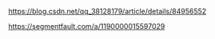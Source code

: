 https://blog.csdn.net/qq_38128179/article/details/84956552

https://segmentfault.com/a/1190000015597029


